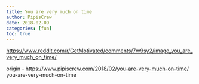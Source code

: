 ```yaml
---
title: You are very much on time
author: PipisCrew
date: 2018-02-09
categories: [fun]
toc: true
---
```


https://www.reddit.com/r/GetMotivated/comments/7w9sy2/image_you_are_very_much_on_time/

origin - https://www.pipiscrew.com/2018/02/you-are-very-much-on-time/ you-are-very-much-on-time